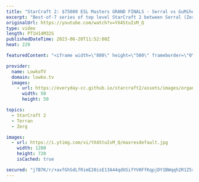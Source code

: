 ```yaml
---
title: "StarCraft 2: $75000 ESL Masters GRAND FINALS - Serral vs GuMiho! (Best-of-7)"
excerpt: "Best-of-7 series of top level StarCraft 2 between Serral (Zerg) and GuMiho (Terran). This series is the grand finals of the ESL StarCraft 2 Masters Summer, a premier tournament with a total price pool of $75000.  Support my work: https://patreon.com/lowkotv Lowko Merch: https://lowko.shop  My YouTube"
originalUrl: https://youtube.com/watch?v=YX4StuIsM_Q
type: video
length: PT1H14M32S
publishedDateTime: 2023-06-20T11:52:00Z
heat: 229

featuredContent: "<iframe width=\"800\" height=\"500\" frameborder=\"0\" src=\"https://www.youtube.com/embed/YX4StuIsM_Q\" allow=\"accelerometer; autoplay; encrypted-media; gyroscope; picture-in-picture\" allowfullscreen></iframe>"

provider:
  name: LowkoTV
  domain: lowko.tv
  images:
    - url: https://everyday-cc.github.io/starcraft2/assets/images/organizations/lowko.tv-50x50.jpg
      width: 50
      height: 50

topics:
  - StarCraft 2
  - Terran
  - Zerg

images:
  - url: https://i.ytimg.com/vi/YX4StuIsM_Q/maxresdefault.jpg
    width: 1280
    height: 720
    isCached: true

secured: "j7B7K/r/+axfGhSdLfRimE20isE13A44qdUSifYV0FfKqpjDY1BWqqh2R1Z5rxDtbP8xsmRs+qoMgRqYre7JODwJZ/QuvzADok4UBYFLCaBDdesxKTAlL95OUzKuEb6dTP3vIZPHyvaJBF1881BLeDgFMzcE7z81Qn8QC6lP/Q08XVW2hWa8CIOk1HxqzhsQ7b8bRA/f8aGfW3A7CGuC4Q8F4jzQUWGDTjaV5uQmu9AU+YaY6FTP8d1vRGzvosGRZKM1gMJ4B0yg3Yku9p8EcTru7zwOXNNa4ivI3agnQoPayN1+Rg57We/GSprj5Hyxf7SiZtTLXZGfD5K5qg/QCZfnjPER48w01wt6f87KC2cP1x5VFRHvtzv2ztEDBrzMbAIGicXf70KwwlH7MRImHHnuiJs7e8Mds7D15G7HPXtp1cwvukvMy4OC6rzZSzJT;id6CoIZhI6kZ7vmOVE4myQ=="
---
```


